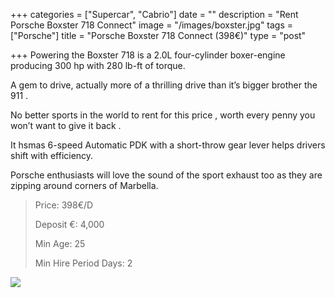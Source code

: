 +++
categories = ["Supercar", "Cabrio"]
date = ""
description = "Rent Porsche Boxster 718 Connect"
image = "/images/boxster.jpg"
tags = ["Porsche"]
title = "Porsche Boxster 718 Connect (398€)"
type = "post"

+++
Powering the Boxster 718 is a 2.0L four-cylinder boxer-engine producing 300 hp with 280 lb-ft of torque.

A gem to drive, actually more of a thrilling drive than it’s bigger brother the 911 .

No better sports in the world to rent for this price , worth every penny you won’t want to give it back .

It hsmas 6-speed Automatic PDK with a short-throw gear lever helps drivers shift with efficiency.

Porsche enthusiasts will love the sound of the sport exhaust too as they are zipping around corners of Marbella.

> Price: 398€/D
>
> Deposit €: 4,000
>
> Min Age: 25
>
> Min Hire Period Days: 2

[![](/images/boton.png)](https://supercarmarbella.com/contact/ "Book")